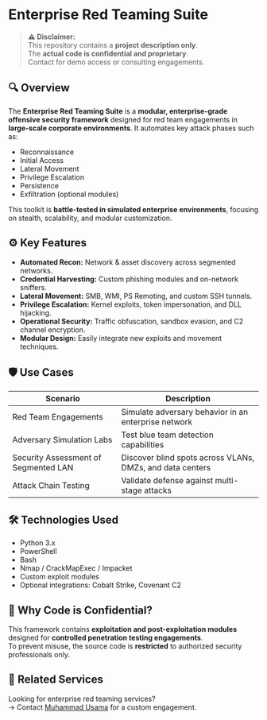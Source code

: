 # Enterprise Red Teaming Suite

> **⚠️ Disclaimer:**  
> This repository contains a **project description only**.  
> The **actual code is confidential and proprietary**.  
> Contact for demo access or consulting engagements.

## 🔍 Overview

The **Enterprise Red Teaming Suite** is a **modular, enterprise-grade offensive security framework** designed for red team engagements in **large-scale corporate environments**. It automates key attack phases such as:

- Reconnaissance
- Initial Access
- Lateral Movement
- Privilege Escalation
- Persistence
- Exfiltration (optional modules)

This toolkit is **battle-tested in simulated enterprise environments**, focusing on stealth, scalability, and modular customization.

## ⚙️ Key Features

- **Automated Recon:** Network & asset discovery across segmented networks.
- **Credential Harvesting:** Custom phishing modules and on-network sniffers.
- **Lateral Movement:** SMB, WMI, PS Remoting, and custom SSH tunnels.
- **Privilege Escalation:** Kernel exploits, token impersonation, and DLL hijacking.
- **Operational Security:** Traffic obfuscation, sandbox evasion, and C2 channel encryption.
- **Modular Design:** Easily integrate new exploits and movement techniques.

## 🛡️ Use Cases

| Scenario                             | Description                                                            |
|--------------------------------------|------------------------------------------------------------------------|
| Red Team Engagements                 | Simulate adversary behavior in an enterprise network                   |
| Adversary Simulation Labs            | Test blue team detection capabilities                                   |
| Security Assessment of Segmented LAN | Discover blind spots across VLANs, DMZs, and data centers             |
| Attack Chain Testing                 | Validate defense against multi-stage attacks                            |

## 🛠️ Technologies Used

- Python 3.x
- PowerShell
- Bash
- Nmap / CrackMapExec / Impacket
- Custom exploit modules
- Optional integrations: Cobalt Strike, Covenant C2

## 🚫 Why Code is Confidential?

This framework contains **exploitation and post-exploitation modules** designed for **controlled penetration testing engagements**.  
To prevent misuse, the source code is **restricted** to authorized security professionals only.

## 🔗 Related Services

Looking for enterprise red teaming services?  
→ Contact [Muhammad Usama](https://github.com/UsamaMatrix) for a custom engagement.
